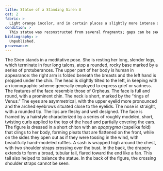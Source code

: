 ```yaml
---
title: Statue of a Standing Siren A
cat: 2
fabric: >
  Light orange incolor, and in certain places a slightly more intense shade (Munsell 7.5 yr 8/3); covered by a white slip (<em>latte di calce</em>). Traces of red are preserved on the claws.
condition: >
  This statue was reconstructed from several fragments; gaps can be seen in the short chiton and in the right claw. In the sections where the layer of white pigment has been preserved, the surface appears very smooth, especially in the hands and face.
bibliography: >
  Unpublished.
provenance:
---
```

The Siren stands in a meditative pose. She is resting her long, slender
legs, which terminate in four long talons, atop a rounded, rocky base
marked by a series of protuberances. The upper part of her body is human
in appearance: the right arm is folded beneath the breasts and the left
hand is propped under the chin. The head is slightly tilted to the left,
in keeping with an iconographic scheme generally employed to express
grief or sadness. The features of the face resemble those of Orpheus.
The face is full and round, with a prominent chin. The neck is short,
marked by the “rings of Venus.” The eyes are asymmetrical, with the
upper eyelid more pronounced and the arched eyebrows situated close to
the eyelids. The nose is straight, with a rounded tip. The lips are
fleshy and well designed. The face is framed by a hairstyle
characterized by a series of roughly modeled, short, twisting curls
applied to the top of the head and partially covering the ears. The
figure is dressed in a short chiton with an *apoptygma* (capelike fold)
that clings to her body, forming pleats that are flattened on the front,
while on the sides they open out as if they were tossing in the wind,
with beautifully hand-modeled ruffles. A sash is wrapped high around the
chest, with two shoulder straps crossing over the bust. In the back, the
drapery extends to form a broad, tubular tail, flared toward the end
like a fan. This tail also helped to balance the statue. In the back of
the figure, the crossing shoulder straps cannot be seen.

